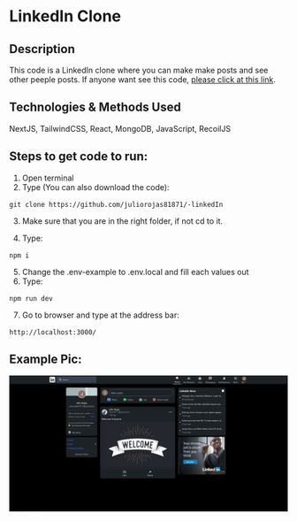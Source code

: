 # LinkedIn Clone

## Description

This code is a LinkedIn clone where you can make make posts and see other peeple posts.
If anyone want see this code, [please click at this link](https://linkedinclone-phi.vercel.app/).

## Technologies & Methods Used

NextJS, TailwindCSS, React, MongoDB, JavaScript, RecoilJS

## Steps to get code to run:
1. Open terminal
2. Type (You can also download the code):
```
git clone https://github.com/juliorojas81871/-linkedIn
```

3. Make sure that you are in the right folder, if not cd to it.

4. Type: 
```
npm i
```
5. Change the .env-example to .env.local and fill each values out
6. Type: 
```
npm run dev
```
7. Go to browser and type at the address bar: 
```
http://localhost:3000/
```

## Example Pic:
![Reddit Clone Example Pic](https://github.com/juliorojas81871/-linkedIn/blob/main/pics/main.jpg)